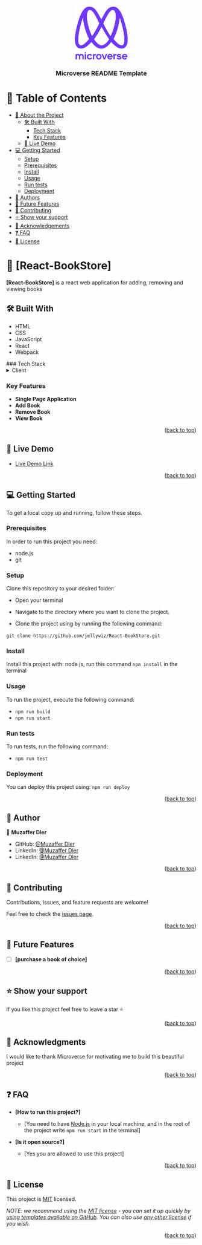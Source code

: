 <a name="readme-top"></a>

<div align="center">

  <img src="murple_logo.png" alt="logo" width="140"  height="auto" />
  <br/>

  <h3><b>Microverse README Template</b></h3>

</div>

<!-- TABLE OF CONTENTS -->

# 📗 Table of Contents

- [📖 About the Project](#about-project)
  - [🛠 Built With](#built-with)
    - [Tech Stack](#tech-stack)
    - [Key Features](#key-features)
  - [🚀 Live Demo](#live-demo)
- [💻 Getting Started](#getting-started)
  - [Setup](#setup)
  - [Prerequisites](#prerequisites)
  - [Install](#install)
  - [Usage](#usage)
  - [Run tests](#run-tests)
  - [Deployment](#triangular_flag_on_post-deployment)
- [👥 Authors](#authors)
- [🔭 Future Features](#future-features)
- [🤝 Contributing](#contributing)
- [⭐️ Show your support](#support)
- [🙏 Acknowledgements](#acknowledgements)
- [❓ FAQ](#faq)
- [📝 License](#license)

<!-- PROJECT DESCRIPTION -->

# 📖 [React-BookStore] <a name="about-project"></a>

**[React-BookStore]** is a react web application for adding, removing and viewing books

## 🛠 Built With <a name="built-with"></a>

  <ul>
    <li>HTML</li>
    <li>CSS</li>
    <li>JavaScript</li>
    <li>React</li>
    <li>Webpack</li>
  </ul>
### Tech Stack <a name="tech-stack"></a>

<details>
  <summary>Client</summary>
  <ul>
    <li><a href="https://reactjs.org/">React.js</a></li>
  </ul>
</details>

### Key Features <a name="key-features"></a>

- **Single Page Application**
- **Add Book**
- **Remove Book**
- **View Book**

<p align="right">(<a href="#readme-top">back to top</a>)</p>

<!-- LIVE DEMO -->

## 🚀 Live Demo <a name="live-demo"></a>

- [Live Demo Link](https://yourdeployedapplicationlink.com)

<p align="right">(<a href="#readme-top">back to top</a>)</p>

<!-- GETTING STARTED -->

## 💻 Getting Started <a name="getting-started"></a>

To get a local copy up and running, follow these steps.

### Prerequisites

In order to run this project you need:

- node.js
- git

### Setup

Clone this repository to your desired folder:

- Open your terminal

- Navigate to the directory where you want to clone the project.

- Clone the project using by running the following command:

`git clone https://github.com/jellywiz/React-BookStore.git`

### Install

Install this project with: node js, run this command `npm install` in the terminal

### Usage

To run the project, execute the following command:

- `npm run build`
- `npm run start`

### Run tests

To run tests, run the following command:

- `npm run test`

### Deployment

You can deploy this project using: `npm run deploy`

<p align="right">(<a href="#readme-top">back to top</a>)</p>

<!-- AUTHORS -->

## 👥 Author <a name="authors"></a>

👤 **Muzaffer Dler**

- GitHub: [@Muzaffer Dler](https://github.com/jellywiz/)
- LinkedIn: [@Muzaffer Dler](https://www.linkedin.com/in/muzaffer-dler-473484205/)
- LinkedIn: [@Muzaffer Dler](https://www.linkedin.com/in/muzaffer-dler-473484205/)

<p align="right">(<a href="#readme-top">back to top</a>)</p>

<!-- CONTRIBUTING -->

## 🤝 Contributing <a name="contributing"></a>

Contributions, issues, and feature requests are welcome!

Feel free to check the [issues page](../../issues/).

<p align="right">(<a href="#readme-top">back to top</a>)</p>

<!-- FUTURE FEATURES -->

## 🔭 Future Features <a name="future-features"></a>

- [ ] **[purchase a book of choice]**

<p align="right">(<a href="#readme-top">back to top</a>)</p>

<!-- SUPPORT -->

## ⭐️ Show your support <a name="support"></a>

If you like this project feel free to leave a star ⭐️

<p align="right">(<a href="#readme-top">back to top</a>)</p>

<!-- ACKNOWLEDGEMENTS -->

## 🙏 Acknowledgments <a name="acknowledgements"></a>

I would like to thank Microverse for motivating me to build this beautiful project

<p align="right">(<a href="#readme-top">back to top</a>)</p>

<!-- FAQ (optional) -->

## ❓ FAQ <a name="faq"></a>

- **[How to run this project?]**

  - [You need to have [Node.js](https://nodejs.org/en/download/) in your local machine, and in the root of the project write `npm run start` in the terminal]

- **[Is it open source?]**

  - [Yes you are allowed to use this project]

<p align="right">(<a href="#readme-top">back to top</a>)</p>

<!-- LICENSE -->

## 📝 License <a name="license"></a>

This project is [MIT](./LICENSE) licensed.

_NOTE: we recommend using the [MIT license](https://choosealicense.com/licenses/mit/) - you can set it up quickly by [using templates available on GitHub](https://docs.github.com/en/communities/setting-up-your-project-for-healthy-contributions/adding-a-license-to-a-repository). You can also use [any other license](https://choosealicense.com/licenses/) if you wish._

<p align="right">(<a href="#readme-top">back to top</a>)</p>
